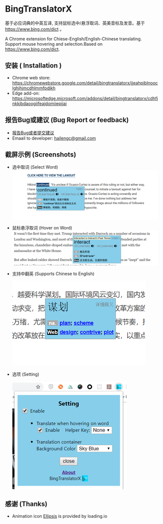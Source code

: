 # BingTranslatorX

基于必应词典的中英互译, 支持鼠标选中/悬浮取词、英美音标及发音。基于 https://www.bing.com/dict 。

A Chrome extension for Chiese-English/English-Chinese translating. Support mouse hovering and selection.Based on https://www.bing.com/dict.

## 安装 ( Installation )

* Chrome web store:  https://chromewebstore.google.com/detail/bingtranslatorx/jjeahpiblnooclghjhjmcdhlmmfpdjkh
* Edge add-on: https://microsoftedge.microsoft.com/addons/detail/bingtranslatorx/cdhfjnkkjbdaoogiifeajdomiiepijai
  

## 报告Bug或建议 (Bug Report or feedback)

- [报告Bug或者提交建议](https://github.com/hailengc/BingTranslatorX/issues)
- Emaail to developer: hailengc@gmail.com

## 截屏示例 (Screenshots)

- 选中取词 (Select Word)
  ![select](images/ss/select.png)

* 鼠标悬浮取词 (Hover on Word)
  ![hover](images/ss/hover.png)

- 支持中翻英 (Supports Chinese to English)

  ![c2e](images/ss/c2e.png)

* 选项 (Setting)

  ![setting](images/ss/setting.png)


## 感谢 (Thanks)

- Animation icon [Ellipsis](https://loading.io/spinner/custom/279251/) is provided by loading.io
